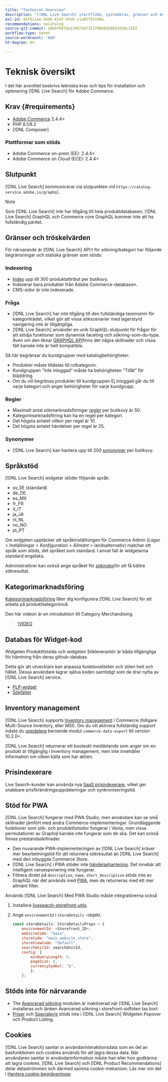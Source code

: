 ```yaml
---
title: "Technical Overview"
description: "[!DNL Live Search] startflöde, systemkrav, gränser och begränsningar"
exl-id: 45f6c1ae-544b-47ef-9feb-c1a05f93108a
recommendations: noCatalog
source-git-commit: 10b9f087da1346734735379846d50b53d36c1562
workflow-type: tm+mt
source-wordcount: '689'
ht-degree: 0%

---
```


# Teknisk översikt

I det här avsnittet beskrivs tekniska krav och tips för installation och optimering [!DNL Live Search] för Adobe Commerce.

## Krav {#requirements}

* [Adobe Commerce](https://business.adobe.com/products/magento/magento-commerce.html) 2.4.4+
* PHP 8.1/8.2
* [!DNL Composer]

### Plattformar som stöds

* Adobe Commerce on-prem (EE): 2.4.4+
* Adobe Commerce on Cloud (ECE): 2.4.4+

## Slutpunkt

[!DNL Live Search] kommunicerar via slutpunkten vid `https://catalog-service.adobe.io/graphql`.

>[!NOTE]
>
>Som [!DNL Live Search] inte har tillgång till hela produktdatabasen, [!DNL Live Search] GraphQL och Commerce core GraphQL kommer inte att ha fullständig paritet.

## Gränser och tröskelvärden

För närvarande är [!DNL Live Search] API:t för sökning/kategori har följande begränsningar och statiska gränser som stöds:

### Indexering

* [Index](indexing.md) upp till 300 produktattribut per butiksvy.
* Indexerar bara produkter från Adobe Commerce-databasen.
* CMS-sidor är inte indexerade.

### Fråga

* [!DNL Live Search] har inte tillgång till den fullständiga taxonomin för kategoriträdet, vilket gör att vissa sökscenarier med lagerstyrd navigering inte är tillgängliga.
* [!DNL Live Search] använder en unik GraphQL-slutpunkt för frågor för att stödja funktioner som dynamisk faceting och sökning-som-du-type. Även om den liknar [GRAPHQL API](https://developer.adobe.com/commerce/webapi/graphql/)finns det några skillnader och vissa fält kanske inte är helt kompatibla.

Så här begränsar du kundgrupper med katalogbehörigheter:

* Produkter måste tilldelas till rotkategorin.
* Kundgruppen &quot;Inte inloggad&quot; måste ha behörigheten &quot;Tillåt&quot; för bläddring.
* Om du vill begränsa produkter till kundgruppen Ej inloggad går du till varje kategori och anger behörigheter för varje kundgrupp.

### Regler

* Maximalt antal sökmarknadsföringar [regler](rules.md) per butiksvy är 50.
* Kategorimarknadsföring kan ha en regel per kategori.
* Det högsta antalet villkor per regel är 10.
* Det högsta antalet händelser per regel är 25.

### Synonymer

* [!DNL Live Search] kan hantera upp till 200 [synonymer](synonyms.md) per butiksvy.

## Språkstöd

[!DNL Live Search] widgetar stöder följande språk:

* sv_SE (standard)
* de_DE
* es_MX
* fr_FR
* it_IT
* ja_JA
* nl_NL
* no_NO
* pt_PT

Om widgeten upptäcker att språkinställningen för Commerce Admin (_Lager_ > Inställningar > _Konfiguration_ > _Allmänt_ > landsalternativ) matchar ett språk som stöds, det språket som standard. I annat fall är widgetarna standard engelska.

Administratörer kan också ange språket för [sökindex](settings.md#language)för att få bättre sökresultat.

## Kategorimarknadsföring

[Kategorimarknadsföring](category-merch.md) låter dig konfigurera [!DNL Live Search] för att arbeta på produktkategorinivå.

Den här videon är en introduktion till Category Merchandising.

>[!VIDEO](https://video.tv.adobe.com/v/3424617)

## Databas för Widget-kod

Widgeten Produktlistsida och widgeten Sökleverantör är båda tillgängliga för hämtning från deras github-databas.

Detta gör att utvecklare kan anpassa funktionaliteten och stilen helt och hållet. Dessa användare lagrar själva koden samtidigt som de drar nytta av [!DNL Live Search] service.

* [PLP-widget](https://github.com/adobe/storefront-product-listing-page)
* [Sökfältet](https://github.com/adobe/storefront-search-as-you-type)

## Inventory management

[!DNL Live Search] supports [Inventory management](https://experienceleague.adobe.com/docs/commerce-admin/inventory/introduction.html) i Commerce (tidigare Multi-Source Inventory, eller MSI). Om du vill aktivera fullständig support måste du [uppdatera](install.md#update) beroende modul `commerce-data-export` till version 10.2.0+.

[!DNL Live Search] returnerar ett booleskt meddelande som anger om en produkt är tillgänglig i Inventory management, men inte innehåller information om vilken källa som har aktien.

## Prisindexerare

Live Search-kunder kan använda nya [SaaS prisindexerare](../price-index/index.md), vilket ger snabbare prisförändringsuppdateringar och synkroniseringstid.

## Stöd för PWA

[!DNL Live Search] fungerar med PWA Studio, men användare kan se små skillnader jämfört med andra Commerce-implementeringar. Grundläggande funktioner som sök- och produktlistsidor fungerar i Venia, men vissa permutationer av Graphql kanske inte fungerar som de ska. Det kan också finnas prestandaskillnader.

* Den nuvarande PWA-implementeringen av [!DNL Live Search] kräver mer bearbetningstid för att returnera sökresultat än [!DNL Live Search] med den inbyggda Commerce Store.
* [!DNL Live Search] i PWA stöder inte [händelsehantering](https://developer.adobe.com/commerce/services/shared-services/storefront-events/sdk/). Det innebär att intelligent varuexponering inte fungerar.
* Filtrera direkt på `description`, `name`, `short_description` stöds inte av GraphQL när det används med [PWA](https://developer.adobe.com/commerce/pwa-studio/), men de returneras med ett mer allmänt filter.

Används [!DNL Live Search] Med PWA Studio måste integratörerna också

1. Installera [livesearch-storefront-utils](https://www.npmjs.com/package/@magento/ds-livesearch-storefront-utils).
1. Ange `environmentId` i `storeDetails` -objekt.

   ```javascript
   const storeDetails: StoreDetailsProps = {
       environmentId: <Storefront_ID>,
       websiteCode: "base",
       storeCode: "main_website_store",
       storeViewCode: "default",
       searchUnitId: searchUnitId,
       config: {
           minQueryLength: 5,
           pageSize: 8,
           currencySymbol: "$",
           },
       };
   ```

## Stöds inte för närvarande

* The [Avancerad sökning](https://experienceleague.adobe.com/docs/commerce-admin/catalog/catalog/search/search.html#advanced-search) modulen är inaktiverad när [!DNL Live Search] installeras och länken Avancerad sökning i storefront-sidfoten tas bort.
* [Priser](https://experienceleague.adobe.com/docs/commerce-admin/catalog/products/pricing/product-price-tier.html) och [Specialpris](https://experienceleague.adobe.com/docs/commerce-admin/catalog/products/pricing/product-price-special.html) stöds inte i [!DNL Live Search] Widgeten Popover och Product Listing.

## Cookies

[!DNL Live Search] samlar in användarinteraktionsdata som en del av basfunktionen och cookies används för att lagra dessa data. När användaren samlar in användarinformation måste han eller hon godkänna att lagra cookies. [!DNL Live Search] och [!DNL Product Recommendations] delar dataströmmen och därmed samma cookie-mekanism. Läs mer om det i [Hantera cookie-begränsningar](https://experienceleague.adobe.com/docs/commerce-merchant-services/product-recommendations/developer/setting-cookie.html).
